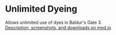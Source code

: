 # Unlimited Dyeing
Allows unlimited use of dyes in Baldur's Gate 3.\
[Description, screenshots, and downloads on mod.io](https://mod.io/g/baldursgate3/m/unlimited-dyeing)
